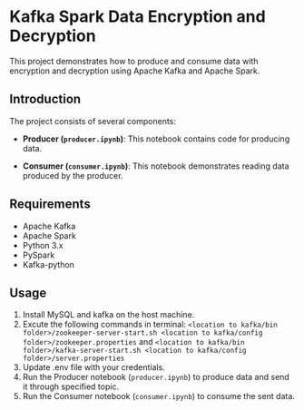 # Kafka Spark Data Encryption and Decryption

This project demonstrates how to produce and consume data with encryption and decryption using Apache Kafka and Apache Spark.

## Introduction

The project consists of several components:

- **Producer (`producer.ipynb`)**: This notebook contains code for producing data.

- **Consumer (`consumer.ipynb`)**: This notebook demonstrates reading data produced by the producer.



## Requirements

- Apache Kafka
- Apache Spark
- Python 3.x
- PySpark
- Kafka-python

## Usage

1. Install MySQL and kafka on the host machine. 
2. Excute the following commands in terminal: `<location to kafka/bin folder>/zookeeper-server-start.sh <location to kafka/config folder>/zookeeper.properties` and `<location to kafka/bin folder>/kafka-server-start.sh <location to kafka/config folder>/server.properties`
3. Update .env file with your credentials.
4. Run the Producer notebook (`producer.ipynb`) to produce data and send it through specified topic.
5. Run the Consumer notebook (`consumer.ipynb`) to consume the sent data.

